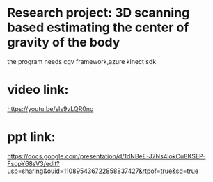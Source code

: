 # Research project: 3D scanning based estimating the center of gravity of the body

the program needs cgv framework,azure kinect sdk

# video link:
https://youtu.be/sls9vLQR0no
# ppt link: 
https://docs.google.com/presentation/d/1dNBeE-J7Ns4lokCu8KSEP-FsopY68sV3/edit?usp=sharing&ouid=110895436722858837427&rtpof=true&sd=true
